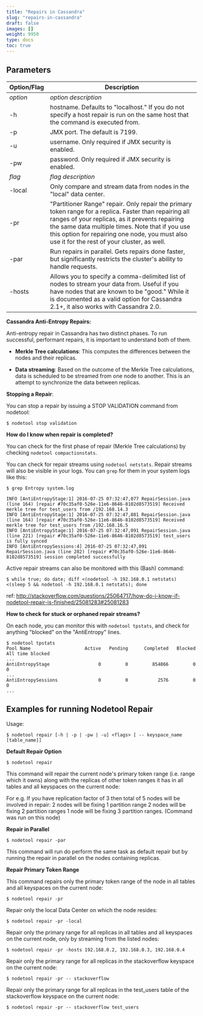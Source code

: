 ```yaml
---
title: "Repairs in Cassandra"
slug: "repairs-in-cassandra"
draft: false
images: []
weight: 9950
type: docs
toc: true
---
```


## Parameters
| Option/Flag | Description |
| ----------- | ----------- |
| *option* | *option description*|
| -h | hostname.  Defaults to "localhost."  If you do not specify a host repair is run on the same host that the command is executed from. |
| -p | JMX port.  The default is 7199. |
| -u | username. Only required if JMX security is enabled. |
| -pw | password. Only required if JMX security is enabled. |
| *flag* | *flag description*|
| -local | Only compare and stream data from nodes in the "local" data center. |
| -pr | "Partitioner Range" repair.  Only repair the primary token range for a replica.  Faster than repairing all ranges of your replicas, as it prevents repairing the same data multiple times.  Note that if you use this option for repairing one node, you must also use it for the rest of your cluster, as well. |
| -par | Run repairs in parallel.  Gets repairs done faster, but significantly restricts the cluster's ability to handle requests.|
| -hosts | Allows you to specify a comma-delimited list of nodes to stream your data from.  Useful if you have nodes that are known to be "good."  While it is documented as a valid option for Cassandra 2.1+, it also works with Cassandra 2.0. |

**Cassandra Anti-Entropy Repairs:**

Anti-entropy repair in Cassandra has two distinct phases.  To run successful, performant repairs, it is important to understand both of them.

 - **Merkle Tree calculations**: This computes the differences between the nodes and their replicas.

 - **Data streaming**: Based on the outcome of the Merkle Tree calculations, data is scheduled to be streamed from one node to another.  This is an attempt to synchronize the data between replicas.

**Stopping a Repair**:

You can stop a repair by issuing a STOP VALIDATION command from nodetool:

    $ nodetool stop validation

**How do I know when repair is completed?**

You can check for the first phase of repair (Merkle Tree calculations) by checking `nodetool compactionstats`.

You can check for repair streams using `nodetool netstats`.  Repair streams will also be visible in your logs.  You can `grep` for them in your system logs like this:

    $ grep Entropy system.log

    INFO [AntiEntropyStage:1] 2016-07-25 07:32:47,077 RepairSession.java (line 164) [repair #70c35af0-526e-11e6-8646-8102d8573519] Received merkle tree for test_users from /192.168.14.3
    INFO [AntiEntropyStage:1] 2016-07-25 07:32:47,081 RepairSession.java (line 164) [repair #70c35af0-526e-11e6-8646-8102d8573519] Received merkle tree for test_users from /192.168.16.5
    INFO [AntiEntropyStage:1] 2016-07-25 07:32:47,091 RepairSession.java (line 221) [repair #70c35af0-526e-11e6-8646-8102d8573519] test_users is fully synced
    INFO [AntiEntropySessions:4] 2016-07-25 07:32:47,091 RepairSession.java (line 282) [repair #70c35af0-526e-11e6-8646-8102d8573519] session completed successfully

Active repair streams can also be monitored with this (Bash) command:

    $ while true; do date; diff <(nodetool -h 192.168.0.1 netstats) <(sleep 5 && nodetool -h 192.168.0.1 netstats); done

ref: http://stackoverflow.com/questions/25064717/how-do-i-know-if-nodetool-repair-is-finished/25081283#25081283

**How to check for stuck or orphaned repair streams?**

On each node, you can monitor this with `nodetool tpstats`, and check for anything "blocked" on the "AntiEntropy" lines.

    $ nodetool tpstats
    Pool Name                    Active   Pending      Completed   Blocked  All time blocked
    ...
    AntiEntropyStage                  0         0         854866         0                 0
    ...
    AntiEntropySessions               0         0           2576         0                 0
    ...

## Examples for running Nodetool Repair
Usage:

    $ nodetool repair [-h | -p | -pw | -u] <flags> [ -- keyspace_name [table_name]]

**Default Repair Option**

    $ nodetool repair

This command will repair the current node's primary token range (i.e. range which it owns) along with the replicas of other token ranges it has in all tables and all keyspaces on the current node:

For e.g. If you have replication factor of 3 then total of 5 nodes will be involved in repair:
2 nodes will be fixing 1 partition range
2 nodes will be fixing 2 partition ranges
1 node will be fixing 3 partition ranges. (Command was run on this node)

**Repair in Parallel** 
    
    $ nodetool repair -par

This command will run do perform the same task as default repair but by running the repair in parallel on the nodes containing replicas.

**Repair Primary Token Range**

This command repairs only the primary token range of the node in all tables and all keyspaces on the current node:

    $ nodetool repair -pr

Repair only the local Data Center on which the node resides:

    $ nodetool repair -pr -local

Repair only the primary range for all replicas in all tables and all keyspaces on the current node, only by streaming from the listed nodes:

    $ nodetool repair -pr -hosts 192.168.0.2, 192.168.0.3, 192.168.0.4

Repair only the primary range for all replicas in the stackoverflow keyspace on the current node:

    $ nodetool repair -pr -- stackoverflow

Repair only the primary range for all replicas in the test_users table of the stackoverflow keyspace on the current node:

    $ nodetool repair -pr -- stackoverflow test_users

